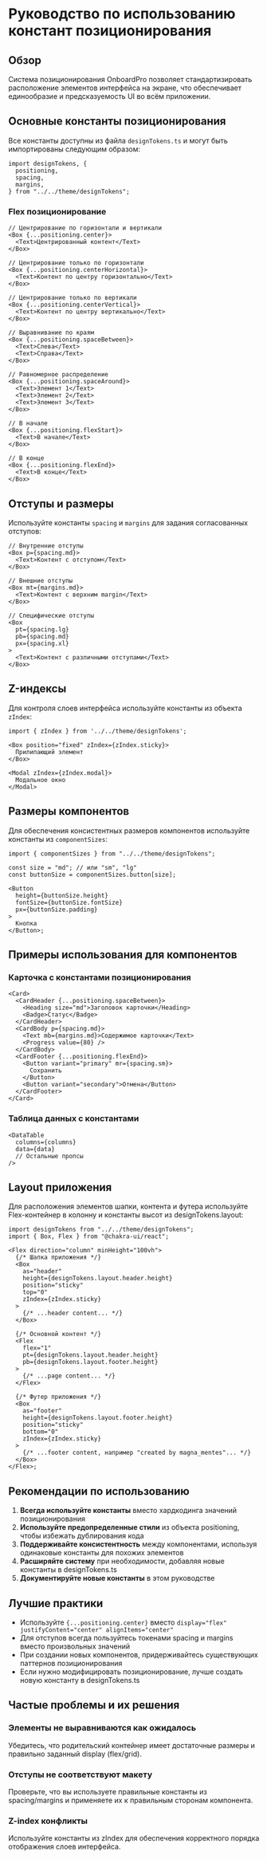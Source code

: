 # Руководство по использованию констант позиционирования

## Обзор

Система позиционирования OnboardPro позволяет стандартизировать расположение элементов интерфейса на экране, что обеспечивает единообразие и предсказуемость UI во всём приложении.

## Основные константы позиционирования

Все константы доступны из файла `designTokens.ts` и могут быть импортированы следующим образом:

```tsx
import designTokens, {
  positioning,
  spacing,
  margins,
} from "../../theme/designTokens";
```

### Flex позиционирование

```tsx
// Центрирование по горизонтали и вертикали
<Box {...positioning.center}>
  <Text>Центрированный контент</Text>
</Box>

// Центрирование только по горизонтали
<Box {...positioning.centerHorizontal}>
  <Text>Контент по центру горизонтально</Text>
</Box>

// Центрирование только по вертикали
<Box {...positioning.centerVertical}>
  <Text>Контент по центру вертикально</Text>
</Box>

// Выравнивание по краям
<Box {...positioning.spaceBetween}>
  <Text>Слева</Text>
  <Text>Справа</Text>
</Box>

// Равномерное распределение
<Box {...positioning.spaceAround}>
  <Text>Элемент 1</Text>
  <Text>Элемент 2</Text>
  <Text>Элемент 3</Text>
</Box>

// В начале
<Box {...positioning.flexStart}>
  <Text>В начале</Text>
</Box>

// В конце
<Box {...positioning.flexEnd}>
  <Text>В конце</Text>
</Box>
```

## Отступы и размеры

Используйте константы `spacing` и `margins` для задания согласованных отступов:

```tsx
// Внутренние отступы
<Box p={spacing.md}>
  <Text>Контент с отступом</Text>
</Box>

// Внешние отступы
<Box mt={margins.md}>
  <Text>Контент с верхним margin</Text>
</Box>

// Специфические отступы
<Box
  pt={spacing.lg}
  pb={spacing.md}
  px={spacing.xl}
>
  <Text>Контент с различными отступами</Text>
</Box>
```

## Z-индексы

Для контроля слоев интерфейса используйте константы из объекта `zIndex`:

```tsx
import { zIndex } from '../../theme/designTokens';

<Box position="fixed" zIndex={zIndex.sticky}>
  Прилипающий элемент
</Box>

<Modal zIndex={zIndex.modal}>
  Модальное окно
</Modal>
```

## Размеры компонентов

Для обеспечения консистентных размеров компонентов используйте константы из `componentSizes`:

```tsx
import { componentSizes } from "../../theme/designTokens";

const size = "md"; // или "sm", "lg"
const buttonSize = componentSizes.button[size];

<Button
  height={buttonSize.height}
  fontSize={buttonSize.fontSize}
  px={buttonSize.padding}
>
  Кнопка
</Button>;
```

## Примеры использования для компонентов

### Карточка с константами позиционирования

```tsx
<Card>
  <CardHeader {...positioning.spaceBetween}>
    <Heading size="md">Заголовок карточки</Heading>
    <Badge>Статус</Badge>
  </CardHeader>
  <CardBody p={spacing.md}>
    <Text mb={margins.md}>Содержимое карточки</Text>
    <Progress value={80} />
  </CardBody>
  <CardFooter {...positioning.flexEnd}>
    <Button variant="primary" mr={spacing.sm}>
      Сохранить
    </Button>
    <Button variant="secondary">Отмена</Button>
  </CardFooter>
</Card>
```

### Таблица данных с константами

```tsx
<DataTable
  columns={columns}
  data={data}
  // Остальные пропсы
/>
```

## Layout приложения

Для расположения элементов шапки, контента и футера используйте Flex-контейнер в колонну и константы высот из designTokens.layout:

```tsx
import designTokens from "../../theme/designTokens";
import { Box, Flex } from "@chakra-ui/react";

<Flex direction="column" minHeight="100vh">
  {/* Шапка приложения */}
  <Box
    as="header"
    height={designTokens.layout.header.height}
    position="sticky"
    top="0"
    zIndex={zIndex.sticky}
  >
    {/* ...header content... */}
  </Box>

  {/* Основной контент */}
  <Flex
    flex="1"
    pt={designTokens.layout.header.height}
    pb={designTokens.layout.footer.height}
  >
    {/* ...page content... */}
  </Flex>

  {/* Футер приложения */}
  <Box
    as="footer"
    height={designTokens.layout.footer.height}
    position="sticky"
    bottom="0"
    zIndex={zIndex.sticky}
  >
    {/* ...footer content, например "created by magna_mentes"... */}
  </Box>
</Flex>;
```

## Рекомендации по использованию

1. **Всегда используйте константы** вместо хардкодинга значений позиционирования
2. **Используйте предопределенные стили** из объекта positioning, чтобы избежать дублирования кода
3. **Поддерживайте консистентность** между компонентами, используя одинаковые константы для похожих элементов
4. **Расширяйте систему** при необходимости, добавляя новые константы в designTokens.ts
5. **Документируйте новые константы** в этом руководстве

## Лучшие практики

- Используйте `{...positioning.center}` вместо `display="flex" justifyContent="center" alignItems="center"`
- Для отступов всегда пользуйтесь токенами spacing и margins вместо произвольных значений
- При создании новых компонентов, придерживайтесь существующих паттернов позиционирования
- Если нужно модифицировать позиционирование, лучше создать новую константу в designTokens.ts

## Частые проблемы и их решения

### Элементы не выравниваются как ожидалось

Убедитесь, что родительский контейнер имеет достаточные размеры и правильно заданный display (flex/grid).

### Отступы не соответствуют макету

Проверьте, что вы используете правильные константы из spacing/margins и применяете их к правильным сторонам компонента.

### Z-index конфликты

Используйте константы из zIndex для обеспечения корректного порядка отображения слоев интерфейса.
